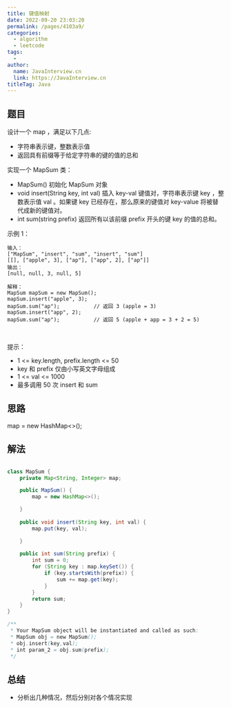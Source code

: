 ```yaml
---
title: 键值映射
date: 2022-09-20 23:03:20
permalink: /pages/4103a9/
categories:
  - algorithm
  - leetcode
tags:
  - 
author: 
  name: JavaInterview.cn
  link: https://JavaInterview.cn
titleTag: Java
---
```



## 题目

设计一个 map ，满足以下几点:

- 字符串表示键，整数表示值
- 返回具有前缀等于给定字符串的键的值的总和

实现一个 MapSum 类：

- MapSum() 初始化 MapSum 对象
- void insert(String key, int val) 插入 key-val 键值对，字符串表示键 key ，整数表示值 val 。如果键 key 已经存在，那么原来的键值对 key-value 将被替代成新的键值对。
- int sum(string prefix) 返回所有以该前缀 prefix 开头的键 key 的值的总和。

示例 1：

    输入：
    ["MapSum", "insert", "sum", "insert", "sum"]
    [[], ["apple", 3], ["ap"], ["app", 2], ["ap"]]
    输出：
    [null, null, 3, null, 5]
    
    解释：
    MapSum mapSum = new MapSum();
    mapSum.insert("apple", 3);  
    mapSum.sum("ap");           // 返回 3 (apple = 3)
    mapSum.insert("app", 2);    
    mapSum.sum("ap");           // 返回 5 (apple + app = 3 + 2 = 5)
 

提示：

- 1 <= key.length, prefix.length <= 50
- key 和 prefix 仅由小写英文字母组成
- 1 <= val <= 1000
- 最多调用 50 次 insert 和 sum


## 思路

map = new HashMap<>();

## 解法
```java

class MapSum {
    private Map<String, Integer> map;

    public MapSum() {
        map = new HashMap<>();

    }
    
    public void insert(String key, int val) {
        map.put(key, val);

    }
    
    public int sum(String prefix) {
        int sum = 0;
        for (String key : map.keySet()) {
            if (key.startsWith(prefix)) {
                sum += map.get(key);
            }
        }
        return sum;
    }
}

/**
 * Your MapSum object will be instantiated and called as such:
 * MapSum obj = new MapSum();
 * obj.insert(key,val);
 * int param_2 = obj.sum(prefix);
 */
```

## 总结

- 分析出几种情况，然后分别对各个情况实现 
